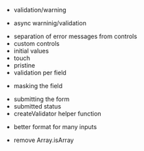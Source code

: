 + validation/warning
- async warninig/validation
+ separation of error messages from controls
+ custom controls
+ initial values
+ touch
+ pristine
+ validation per field
- masking the field
+ submitting the form
+ submitted status
+ createValidator helper function
- better format for many inputs
+ remove Array.isArray